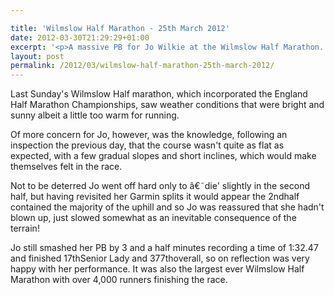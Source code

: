 ```yaml
---

title: 'Wilmslow Half Marathon - 25th March 2012'
date: 2012-03-30T21:29:29+01:00
excerpt: '<p>A massive PB for Jo Wilkie at the Wilmslow Half Marathon...</p>'
layout: post
permalink: /2012/03/wilmslow-half-marathon-25th-march-2012/
---
```

Last Sunday's Wilmslow Half marathon, which incorporated the England Half Marathon Championships, saw weather conditions that were bright and sunny albeit a little too warm for running.

Of more concern for Jo, however, was the knowledge, following an inspection the previous day, that the course wasn't quite as flat as expected, with a few gradual slopes and short inclines, which would make themselves felt in the race. 

Not to be deterred Jo went off hard only to â€˜die' slightly in the second half, but having revisited her Garmin splits it would appear the 2ndhalf contained the majority of the uphill and so Jo was reassured that she hadn't blown up, just slowed somewhat as an inevitable consequence of the terrain! 

Jo still smashed her PB by 3 and a half minutes recording a time of 1:32.47 and finished 17thSenior Lady and 377thoverall, so on reflection was very happy with her performance. It was also the largest ever Wilmslow Half Marathon with over 4,000 runners finishing the race.